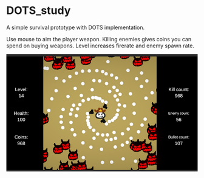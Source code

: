 # DOTS_study
A simple survival prototype with DOTS implementation.

Use mouse to aim the player weapon.
Killing enemies gives coins you can spend on buying weapons.
Level increases firerate and enemy spawn rate.

![screenshot](readme_image.png)
